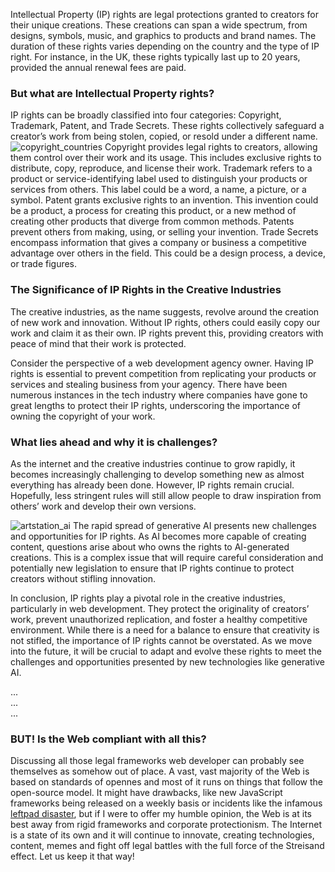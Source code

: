 Intellectual Property (IP) rights are legal protections granted to creators for their unique creations. These creations can span a wide spectrum, from designs, symbols, music, and graphics to products and brand names. The duration of these rights varies depending on the country and the type of IP right. For instance, in the UK, these rights typically last up to 20 years, provided the annual renewal fees are paid.

### __But what are Intellectual Property rights?__
IP rights can be broadly classified into four categories: Copyright, Trademark, Patent, and Trade Secrets. These rights collectively safeguard a creator’s work from being stolen, copied, or resold under a different name.
![copyright_countries](http://151.236.217.189:1337/uploads/copyright_countries_4944b304e7.jpg)
Copyright provides legal rights to creators, allowing them control over their work and its usage. This includes exclusive rights to distribute, copy, reproduce, and license their work. Trademark refers to a product or service-identifying label used to distinguish your products or services from others. This label could be a word, a name, a picture, or a symbol. Patent grants exclusive rights to an invention. This invention could be a product, a process for creating this product, or a new method of creating other products that diverge from common methods. Patents prevent others from making, using, or selling your invention. Trade Secrets encompass information that gives a company or business a competitive advantage over others in the field. This could be a design process, a device, or trade figures.


### __The Significance of IP Rights in the Creative Industries__
The creative industries, as the name suggests, revolve around the creation of new work and innovation. Without IP rights, others could easily copy our work and claim it as their own. IP rights prevent this, providing creators with peace of mind that their work is protected.

Consider the perspective of a web development agency owner. Having IP rights is essential to prevent competition from replicating your products or services and stealing business from your agency. There have been numerous instances in the tech industry where companies have gone to great lengths to protect their IP rights, underscoring the importance of owning the copyright of your work.

### __What lies ahead and why it is challenges?__
As the internet and the creative industries continue to grow rapidly, it becomes increasingly challenging to develop something new as almost everything has already been done. However, IP rights remain crucial. Hopefully, less stringent rules will still allow people to draw inspiration from others’ work and develop their own versions.

![artstation_ai](http://151.236.217.189:1337/uploads/artstation_ai_88d53a7605.jpg)
The rapid spread of generative AI presents new challenges and opportunities for IP rights. As AI becomes more capable of creating content, questions arise about who owns the rights to AI-generated creations. This is a complex issue that will require careful consideration and potentially new legislation to ensure that IP rights continue to protect creators without stifling innovation.  


In conclusion, IP rights play a pivotal role in the creative industries, particularly in web development. They protect the originality of creators’ work, prevent unauthorized replication, and foster a healthy competitive environment. While there is a need for a balance to ensure that creativity is not stifled, the importance of IP rights cannot be overstated. As we move into the future, it will be crucial to adapt and evolve these rights to meet the challenges and opportunities presented by new technologies like generative AI.

...  
...  
...
### __BUT! Is the Web compliant with all this?__
Discussing all those legal frameworks web developer can probably see themselves as somehow out of place. A vast, vast majority of the Web is based on standards of opennes and most of it runs on things that follow the open-source model. It might have drawbacks, like new JavaScript frameworks being released on a weekly basis or incidents like the infamous [leftpad disaster](https://qz.com/646467/how-one-programmer-broke-the-internet-by-deleting-a-tiny-piece-of-code), but if I were to offer my humble opinion, the Web is at its best away from rigid frameworks and corporate protectionism. The Internet is a state of its own and it will continue to innovate, creating technologies, content, memes and fight off legal battles with the full force of the Streisand effect. Let us keep it that way!

